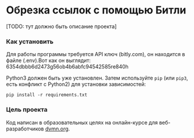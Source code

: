 ﻿# Обрезка ссылок с помощью Битли

[TODO: тут должно быть описание проекта]

### Как установить

Для работы программы требуется API ключ (bitly.com), он находится в файле (.env).Вот как он выглядит: 6354dbbb6d2473g56ob4b6abfc94542585re840h

Python3 должен быть уже установлен. 
Затем используйте `pip` (или `pip3`, есть конфликт с Python2) для установки зависимостей:
```
pip install -r requirements.txt
```

### Цель проекта

Код написан в образовательных целях на онлайн-курсе для веб-разработчиков [dvmn.org](https://dvmn.org/).

